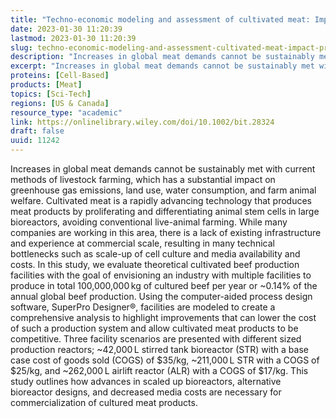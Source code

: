 ```yaml
---
title: "Techno-economic modeling and assessment of cultivated meat: Impact of production bioreactor scale"
date: 2023-01-30 11:20:39
lastmod: 2023-01-30 11:20:39
slug: techno-economic-modeling-and-assessment-cultivated-meat-impact-production-bioreactor-scale
description: "Increases in global meat demands cannot be sustainably met with current methods of livestock farming, which has a substantial impact on greenhouse gas emissions, land use, water consumption, and farm animal welfare. Cultivated meat is a rapidly advancing technology that produces meat products by proliferating and differentiating animal stem cells in large bioreactors, avoiding conventional live-animal farming."
excerpt: "Increases in global meat demands cannot be sustainably met with current methods of livestock farming, which has a substantial impact on greenhouse gas emissions, land use, water consumption, and farm animal welfare. Cultivated meat is a rapidly advancing technology that produces meat products by proliferating and differentiating animal stem cells in large bioreactors, avoiding conventional live-animal farming."
proteins: [Cell-Based]
products: [Meat]
topics: [Sci-Tech]
regions: [US & Canada]
resource_type: "academic"
link: https://onlinelibrary.wiley.com/doi/10.1002/bit.28324
draft: false
uuid: 11242
---
```

Increases in global meat demands cannot be sustainably met with current
methods of livestock farming, which has a substantial impact on
greenhouse gas emissions, land use, water consumption, and farm animal
welfare. Cultivated meat is a rapidly advancing technology that produces
meat products by proliferating and differentiating animal stem cells in
large bioreactors, avoiding conventional live-animal farming. While many
companies are working in this area, there is a lack of existing
infrastructure and experience at commercial scale, resulting in many
technical bottlenecks such as scale-up of cell culture and media
availability and costs. In this study, we evaluate theoretical
cultivated beef production facilities with the goal of envisioning an
industry with multiple facilities to produce in total 100,000,000 kg of
cultured beef per year or \~0.14% of the annual global beef production.
Using the computer-aided process design software, SuperPro Designer®,
facilities are modeled to create a comprehensive analysis to highlight
improvements that can lower the cost of such a production system and
allow cultivated meat products to be competitive. Three facility
scenarios are presented with different sized production reactors;
\~42,000 L stirred tank bioreactor (STR) with a base case cost of goods
sold (COGS) of \$35/kg, \~211,000 L STR with a COGS of \$25/kg, and
\~262,000 L airlift reactor (ALR) with a COGS of \$17/kg. This study
outlines how advances in scaled up bioreactors, alternative bioreactor
designs, and decreased media costs are necessary for commercialization
of cultured meat products.
